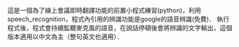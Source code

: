 這是一個為了線上會議即時翻譯功能的前置小程式練習(python)，利用speech_recognition，程式內引用的辨識功能是google的語音辨識(免費)．
執行程式後，程式會持續監聽麥克風的語音，在說話停頓後會將辨識的文字輸出，這個版本適用以中文為主（整句英文也適用）．
